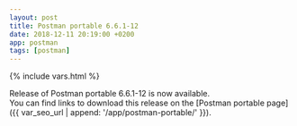 ```yaml
---
layout: post
title: Postman portable 6.6.1-12
date: 2018-12-11 20:19:00 +0200
app: postman
tags: [postman]
---
```

{% include vars.html %}

Release of Postman portable 6.6.1-12 is now available.<br />
You can find links to download this release on the [Postman portable page]({{ var_seo_url | append: '/app/postman-portable/' }}).